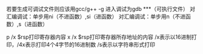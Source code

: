 若要生成可调试文件则应该用gcc/g++ -g
进入调试为gdb ***（可执行文件）
对汇编调试：单步用ni（不进函数）,si（进函数）
对汇编调试：单步用n（不进函数）,s（进函数）

p /x \$rsp打印寄存器内容
x /x \$rsp打印寄存器所存地址的内容
/x表示以16进制打印，/4x表示打印4个4字节的16进制数
/s表示以字符串形式打印
